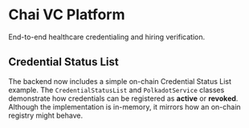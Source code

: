 # Chai VC Platform

End-to-end healthcare credentialing and hiring verification.

## Credential Status List

The backend now includes a simple on-chain Credential Status List example. The
`CredentialStatusList` and `PolkadotService` classes demonstrate how credentials
can be registered as **active** or **revoked**. Although the implementation is
in-memory, it mirrors how an on-chain registry might behave.
